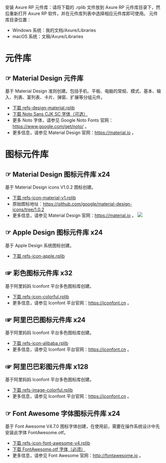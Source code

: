 安装 Axure RP 元件库：请将下载的 .rplib 文件放到 Axure RP 元件库目录下，然后重新打开 Axure RP 软件，并在元件库列表中选择相应元件库即可使用。
元件库目录位置：
- Windows 系统：我的文档/Axure/Libraries
- macOS 系统：文稿/Axure/Libraries


# 元件库
## ☞ Material Design 元件库
基于 Material Design 准则创建。包括手机、平板、电脑的常规、模式、基本、输入、列表、富列表、卡片、弹窗、扩展等分组元件。
- [下载 refs-design-material.rplib](https://github.com/refscn/rplibs/raw/master/refs-design-material.rplib "下载 Material Design 元件库")
- [下载 Noto Sans CJK SC 字体（可选）](https://noto-website.storage.googleapis.com/pkgs/NotoSansCJKsc-hinted.zip "下载 Noto 字体（需要翻墙）")
- 更多 Noto 字体，请参见 Google Noto Fonts 官网：https://www.google.com/get/noto/ 。
- 更多信息，请参见 Material Design 官网：https://material.io 。


# 图标元件库
## ☞ Material Design 图标元件库 x24
基于 Material Design icons V1.0.2 图标创建。
- [下载 refs-icon-material-v1.rplib](https://github.com/refscn/rplibs/raw/master/refs-icon-material-v1.rplib "下载 Material Design 图标元件库")
- 原始图标地址：https://github.com/google/material-design-icons/tree/1.0.2
- 更多信息，请参见 Material Design 官网：https://material.io 。
![](https://github.com/google/material-design-icons/raw/1.0.2/sprites/css-sprite/sprite-action-grey600.png)


## ☞ Apple Design 图标元件库 x24
基于 Apple Design 系统图标创建。
- [下载 refs-icon-apple.rplib](https://github.com/refscn/rplibs/raw/master/refs-icon-apple.rplib "下载 Apple Design 图标元件库")


## ☞ 彩色图标元件库 x32
基于阿里妈妈 Iconfont 平台多色图标库创建。
- [下载 refs-icon-colorful.rplib](https://github.com/refscn/rplibs/raw/master/refs-icon-colorful.rplib "下载 Iconfont 平台彩色图标元件库")
- 更多信息，请参见 Iconfont 平台官网：https://iconfont.cn 。


## ☞ 阿里巴巴图标元件库 x24
基于阿里妈妈 Iconfont 平台多色图标库创建。
- [下载 refs-icon-alibaba.rplib](https://github.com/refscn/rplibs/raw/master/refs-icon-alibaba.rplib "下载 Iconfont 平台元件库")
- 更多信息，请参见 Iconfont 平台官网：https://iconfont.cn 。


## ☞ 阿里巴巴彩图元件库 x128
基于阿里妈妈 Iconfont 平台多色图标库创建。
- [下载 refs-image-colorful.rplib](https://github.com/refscn/rplibs/raw/master/refs-image-colorful.rplib "下载 Iconfont 平台彩图元件库")
- 更多信息，请参见 Iconfont 平台官网：https://iconfont.cn 。


## ☞ Font Awesome 字体图标元件库 x24
基于 Font Awesome V4.7.0 图标字体创建，在使用前，需要在操作系统设计中先安装此字体 FontAwesome.otf。
- [下载 refs-icon-font-awesome-v4.rplib](https://github.com/refscn/rplibs/raw/master/refs-icon-font-awesome-v4.rplib "下载 Font Awesome 字体图标元件库")
- [下载 FontAwesome.otf 字体（必须）](https://github.com/FortAwesome/Font-Awesome/raw/master/fonts/FontAwesome.otf "下载 Font Awesome 字体")
- 更多信息，请参见 Font Awesome 官网：http://fontawesome.io 。



